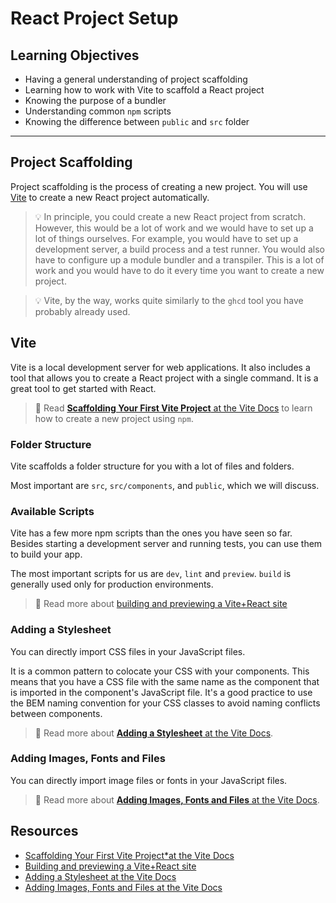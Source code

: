 # React Project Setup

## Learning Objectives

- Having a general understanding of project scaffolding
- Learning how to work with Vite to scaffold a React project
- Knowing the purpose of a bundler
- Understanding common `npm` scripts
- Knowing the difference between `public` and `src` folder

---

## Project Scaffolding

Project scaffolding is the process of creating a new project. You will use
[Vite](https://vitejs.dev/guide/#getting-started) to create a new React
project automatically.

> 💡 In principle, you could create a new React project from scratch. However, this would be a lot
> of work and we would have to set up a lot of things ourselves. For example, you would have to set
> up a development server, a build process and a test runner. You would also have to configure up a
> module bundler and a transpiler. This is a lot of work and you would have to do it every time you
> want to create a new project.

> 💡 Vite, by the way, works quite similarly to the `ghcd` tool you have probably already
> used.

## Vite

Vite is a local development server for web applications. It also includes a tool that allows you to create a React project with a single command. It is a
great tool to get started with React.

> 📙 Read
> [**Scaffolding Your First Vite Project** at the Vite Docs](https://vitejs.dev/guide/#scaffolding-your-first-vite-project)
> to learn how to create a new project using `npm`.

### Folder Structure

Vite scaffolds a folder structure for you with a lot of files and folders.

Most important are `src`, `src/components`, and `public`, which we will discuss.

### Available Scripts

Vite has a few more npm scripts than the ones you have seen so far. Besides starting a
development server and running tests, you can use them to build your app.

The most important scripts for us are `dev`, `lint` and `preview`. `build` is generally used only for production environments.

> 📙 Read more about
> [building and previewing a Vite+React site](https://vitejs.dev/guide/static-deploy.html#deploying-a-static-site)

### Adding a Stylesheet

You can directly import CSS files in your JavaScript files.

It is a common pattern to colocate your CSS with your components. This means that you have a CSS
file with the same name as the component that is imported in the component's JavaScript file. It's a
good practice to use the BEM naming convention for your CSS classes to avoid naming conflicts
between components.

> 📙 Read more about
> [**Adding a Stylesheet** at the Vite Docs](https://vitejs.dev/guide/features.html#css).

### Adding Images, Fonts and Files

You can directly import image files or fonts in your JavaScript files.

> 📙 Read more about
> [**Adding Images, Fonts and Files** at the Vite Docs](https://vitejs.dev/guide/assets.html#static-asset-handling).

## Resources

- [Scaffolding Your First Vite Project\*at the Vite Docs](https://vitejs.dev/guide/#scaffolding-your-first-vite-project)
- [Building and previewing a Vite+React site](https://vitejs.dev/guide/static-deploy.html#deploying-a-static-site)
- [Adding a Stylesheet at the Vite Docs](https://vitejs.dev/guide/features.html#css)
- [Adding Images, Fonts and Files at the Vite Docs](https://vitejs.dev/guide/assets.html#static-asset-handling)
